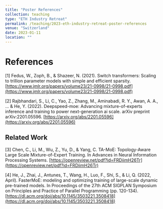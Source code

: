 ```yaml
---
title: "Poster References"
collection: teaching
type: "ETH Industry Retreat"
permalink: /teaching/2023-eth-industry-retreat-poster-references
venue: "Switzerland"
date: 2023-01-11
location: ""
---
```


# References

[1] Fedus, W., Zoph, B., & Shazeer, N. (2021). Switch transformers: Scaling to trillion parameter models with simple and efficient sparsity. [https://www.jmlr.org/papers/volume23/21-0998/21-0998.pdf](https://www.jmlr.org/papers/volume23/21-0998/21-0998.pdf)  
  
[2] Rajbhandari, S., Li, C., Yao, Z., Zhang, M., Aminabadi, R. Y., Awan, A. A., ... & He, Y. (2022). Deepspeed-moe: Advancing mixture-of-experts inference and training to power next-generation ai scale. arXiv preprint arXiv:2201.05596. [https://arxiv.org/abs/2201.05596](https://arxiv.org/abs/2201.05596)  

## Related Work
[3] Chen, C., Li, M., Wu, Z., Yu, D., & Yang, C. TA-MoE: Topology-Aware Large Scale Mixture-of-Expert Training. In Advances in Neural Information Processing Systems. [https://openreview.net/pdf?id=FRDiimH26Tr](https://openreview.net/pdf?id=FRDiimH26Tr)
      
[4] He, J., Zhai, J., Antunes, T., Wang, H., Luo, F., Shi, S., & Li, Q. (2022, April). FasterMoE: modeling and optimizing training of large-scale dynamic pre-trained models. In Proceedings of the 27th ACM SIGPLAN Symposium on Principles and Practice of Parallel Programming (pp. 120-134). [https://dl.acm.org/doi/abs/10.1145/3503221.3508418](https://dl.acm.org/doi/abs/10.1145/3503221.3508418)  